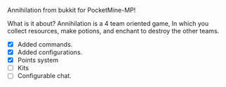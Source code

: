 Annihilation from bukkit for PocketMine-MP!

What is it about?
Annihilation is a 4 team oriented game, In which you collect resources, make potions, and enchant to destroy the other teams.

- [x] Added commands.
- [x] Added configurations.
- [x] Points system
- [ ] Kits
- [ ] Configurable chat.
